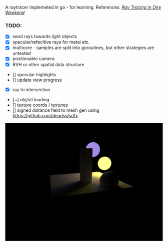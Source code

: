 A raytracer implemeted in go - for learning.
References:
[_Ray Tracing in One Weekend_](https://raytracing.github.io/books/RayTracingInOneWeekend.html)

### TODO:
- [x] send rays towards light objects
- [x] specular/refecltive rays for metal etc.
- [x] multicore - samples are split into goroutines, but other strategies are untested
- [x] positionable camera
- [x] BVH or other spatial data structure
- [] specular highlights
- [] update view progress
- [x] ray tri intersection
- [~] obj/stl loading
- [] texture coords / textures
- [] signed distance field to mesh gen using https://github.com/deadsy/sdfx

![an image](./test.png)